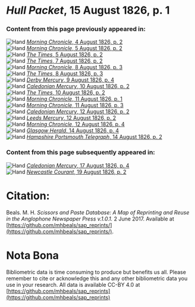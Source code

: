 # *Hull Packet*, 15 August 1826, p. 1  
  
### Content from this page previously appeared in:  
![Hand](http://scissorsandpaste.net/wp-content/uploads/2017/06/smallhandpointer.png) [*Morning Chronicle*, 4 August 1826, p. 2](https://mhbeals.github.io/sap_html/Morning-Chronicle/Morning-Chronicle-4-August-1826-p-2)  
![Hand](http://scissorsandpaste.net/wp-content/uploads/2017/06/smallhandpointer.png) [*Morning Chronicle*, 5 August 1826, p. 2](https://mhbeals.github.io/sap_html/Morning-Chronicle/Morning-Chronicle-5-August-1826-p-2)  
![Hand](http://scissorsandpaste.net/wp-content/uploads/2017/06/smallhandpointer.png) [*The Times*, 5 August 1826, p. 2](https://mhbeals.github.io/sap_html/The-Times/The-Times-5-August-1826-p-2)  
![Hand](http://scissorsandpaste.net/wp-content/uploads/2017/06/smallhandpointer.png) [*The Times*, 7 August 1826, p. 2](https://mhbeals.github.io/sap_html/The-Times/The-Times-7-August-1826-p-2)  
![Hand](http://scissorsandpaste.net/wp-content/uploads/2017/06/smallhandpointer.png) [*Morning Chronicle*, 8 August 1826, p. 3](https://mhbeals.github.io/sap_html/Morning-Chronicle/Morning-Chronicle-8-August-1826-p-3)  
![Hand](http://scissorsandpaste.net/wp-content/uploads/2017/06/smallhandpointer.png) [*The Times*, 8 August 1826, p. 3](https://mhbeals.github.io/sap_html/The-Times/The-Times-8-August-1826-p-3)  
![Hand](http://scissorsandpaste.net/wp-content/uploads/2017/06/smallhandpointer.png) [*Derby Mercury*, 9 August 1826, p. 4](https://mhbeals.github.io/sap_html/Derby-Mercury/Derby-Mercury-9-August-1826-p-4)  
![Hand](http://scissorsandpaste.net/wp-content/uploads/2017/06/smallhandpointer.png) [*Caledonian Mercury*, 10 August 1826, p. 2](https://mhbeals.github.io/sap_html/Caledonian-Mercury/Caledonian-Mercury-10-August-1826-p-2)  
![Hand](http://scissorsandpaste.net/wp-content/uploads/2017/06/smallhandpointer.png) [*The Times*, 10 August 1826, p. 2](https://mhbeals.github.io/sap_html/The-Times/The-Times-10-August-1826-p-2)  
![Hand](http://scissorsandpaste.net/wp-content/uploads/2017/06/smallhandpointer.png) [*Morning Chronicle*, 11 August 1826, p. 1](https://mhbeals.github.io/sap_html/Morning-Chronicle/Morning-Chronicle-11-August-1826-p-1)  
![Hand](http://scissorsandpaste.net/wp-content/uploads/2017/06/smallhandpointer.png) [*Morning Chronicle*, 11 August 1826, p. 3](https://mhbeals.github.io/sap_html/Morning-Chronicle/Morning-Chronicle-11-August-1826-p-3)  
![Hand](http://scissorsandpaste.net/wp-content/uploads/2017/06/smallhandpointer.png) [*Caledonian Mercury*, 12 August 1826, p. 2](https://mhbeals.github.io/sap_html/Caledonian-Mercury/Caledonian-Mercury-12-August-1826-p-2)  
![Hand](http://scissorsandpaste.net/wp-content/uploads/2017/06/smallhandpointer.png) [*Leeds Mercury*, 12 August 1826, p. 2](https://mhbeals.github.io/sap_html/Leeds-Mercury/Leeds-Mercury-12-August-1826-p-2)  
![Hand](http://scissorsandpaste.net/wp-content/uploads/2017/06/smallhandpointer.png) [*Morning Chronicle*, 12 August 1826, p. 4](https://mhbeals.github.io/sap_html/Morning-Chronicle/Morning-Chronicle-12-August-1826-p-4)  
![Hand](http://scissorsandpaste.net/wp-content/uploads/2017/06/smallhandpointer.png) [*Glasgow Herald*, 14 August 1826, p. 4](https://mhbeals.github.io/sap_html/Glasgow-Herald/Glasgow-Herald-14-August-1826-p-4)  
![Hand](http://scissorsandpaste.net/wp-content/uploads/2017/06/smallhandpointer.png) [*Hampshire Portsmouth Telegraph*, 14 August 1826, p. 2](https://mhbeals.github.io/sap_html/Hampshire-Portsmouth-Telegraph/Hampshire-Portsmouth-Telegraph-14-August-1826-p-2)  
  
### Content from this page subsequently appeared in:  
![Hand](http://scissorsandpaste.net/wp-content/uploads/2017/06/smallhandpointer.png) [*Caledonian Mercury*, 17 August 1826, p. 4](https://mhbeals.github.io/sap_html/Caledonian-Mercury/Caledonian-Mercury-17-August-1826-p-4)  
![Hand](http://scissorsandpaste.net/wp-content/uploads/2017/06/smallhandpointer.png) [*Newcastle Courant*, 19 August 1826, p. 2](https://mhbeals.github.io/sap_html/Newcastle-Courant/Newcastle-Courant-19-August-1826-p-2)  


# Citation: 

Beals. M. H. *Scissors and Paste Database: A Map of Reprinting and Reuse in the Anglophone Newspaper Press v.1.0.1.* 2 June 2017. Available at [https://github.com/mhbeals/sap_reprints/](https://github.com/mhbeals/sap_reprints/). 

# Nota Bona

Bibliometric data is time consuming to produce but benefits us all. Please remember to cite or acknowledge this and any other bibliometric data you use in your research. All data is available CC-BY 4.0 at [https://github.com/mhbeals/sap_reprints](https://github.com/mhbeals/sap_reprints)